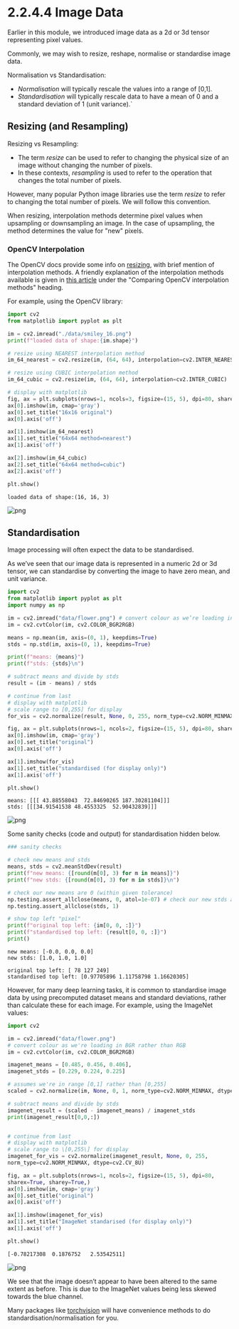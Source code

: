 # 2.2.4.4 Image Data

Earlier in this module, we introduced image data as a 2d or 3d tensor
representing pixel values.

Commonly, we may wish to resize, reshape, normalise or standardise image
data.

Normalisation vs Standardisation:

- *Normalisation* will typically rescale the values into a range of [0,1].
- *Standardisation* will typically rescale data to have a mean of 0 and a standard deviation of 1 (unit variance).`

## Resizing (and Resampling)

Resizing vs Resampling:

- The term *resize* can be used to refer to changing the physical
  size of an image without changing the number of pixels.
- In these contexts, *resampling* is used to refer to
  the operation that changes the total number of pixels.

However, many popular Python image libraries use the term *resize* to
refer to changing the total number of pixels. We will follow this
convention.

When resizing, interpolation methods determine pixel values when upsampling or downsampling an image. In the case of
    upsampling, the method determines the value for "new" pixels.

### OpenCV Interpolation

The OpenCV docs provide some info on [resizing](https://docs.opencv.org/2.4.13.7/modules/imgproc/doc/geometric_transformations.html#resize), with brief mention of interpolation methods.
A friendly explanation of the interpolation methods available is given in [this article](https://www.pyimagesearch.com/2021/01/20/opencv-resize-image-cv2-resize/) under the "Comparing OpenCV interpolation methods" heading.

For example, using the OpenCV library:


```python
import cv2
from matplotlib import pyplot as plt

im = cv2.imread("./data/smiley_16.png")
print(f"loaded data of shape:{im.shape}")

# resize using NEAREST interpolation method
im_64_nearest = cv2.resize(im, (64, 64), interpolation=cv2.INTER_NEAREST)

# resize using CUBIC interpolation method
im_64_cubic = cv2.resize(im, (64, 64), interpolation=cv2.INTER_CUBIC)

# display with matplotlib
fig, ax = plt.subplots(nrows=1, ncols=3, figsize=(15, 5), dpi=80, sharex=True, sharey=True,)
ax[0].imshow(im, cmap='gray')
ax[0].set_title("16x16 original")
ax[0].axis('off')

ax[1].imshow(im_64_nearest)
ax[1].set_title("64x64 method=nearest")
ax[1].axis('off')

ax[2].imshow(im_64_cubic)
ax[2].set_title("64x64 method=cubic")
ax[2].axis('off')

plt.show()

```

    loaded data of shape:(16, 16, 3)




![png](/Users/lbokeria/Documents/hack_week_2023/reginald/data_processing/rds_course_modules/m2/2.2.4.4-ImageData_1_1.png)




## Standardisation

Image processing will often expect the data to be standardised.

As we’ve seen that our image data is represented in a numeric 2d or 3d
tensor, we can standardise by converting the image to have zero mean,
and unit variance.



```python
import cv2
from matplotlib import pyplot as plt
import numpy as np

im = cv2.imread("data/flower.png") # convert colour as we’re loading in BGR rather than RGB
im = cv2.cvtColor(im, cv2.COLOR_BGR2RGB)

means = np.mean(im, axis=(0, 1), keepdims=True)
stds = np.std(im, axis=(0, 1), keepdims=True)

print(f"means: {means}")
print(f"stds: {stds}\n")

# subtract means and divide by stds
result = (im - means) / stds

# continue from last
# display with matplotlib
# scale range to [0,255] for display
for_vis = cv2.normalize(result, None, 0, 255, norm_type=cv2.NORM_MINMAX, dtype=cv2.CV_8U)

fig, ax = plt.subplots(nrows=1, ncols=2, figsize=(15, 5), dpi=80, sharex=True, sharey=True,)
ax[0].imshow(im, cmap='gray')
ax[0].set_title("original")
ax[0].axis('off')

ax[1].imshow(for_vis)
ax[1].set_title("standardised (for display only)")
ax[1].axis('off')

plt.show()

```

    means: [[[ 43.88558043  72.84690265 187.30281104]]]
    stds: [[[34.91541538 48.4553325  52.90432839]]]





![png](/Users/lbokeria/Documents/hack_week_2023/reginald/data_processing/rds_course_modules/m2/2.2.4.4-ImageData_3_1.png)




Some sanity checks (code and output) for standardisation hidden below.



```python
### sanity checks

# check new means and stds
means, stds = cv2.meanStdDev(result)
print(f"new means: {[round(m[0], 3) for m in means]}")
print(f"new stds: {[round(m[0], 3) for m in stds]}\n")

# check our new means are 0 (within given tolerance)
np.testing.assert_allclose(means, 0, atol=1e-07) # check our new stds are 1 (within given tolerance)
np.testing.assert_allclose(stds, 1)

# show top left "pixel"
print(f"original top left: {im[0, 0, :]}")
print(f"standardised top left: {result[0, 0, :]}")
print()
```

    new means: [-0.0, 0.0, 0.0]
    new stds: [1.0, 1.0, 1.0]

    original top left: [ 78 127 249]
    standardised top left: [0.97705896 1.11758798 1.16620305]



However, for many deep learning tasks, it is common to standardise image data by using precomputed dataset means and standard deviations,
rather than calculate these for each image. For example, using the ImageNet values:


```python
import cv2

im = cv2.imread("data/flower.png")
# convert colour as we're loading in BGR rather than RGB
im = cv2.cvtColor(im, cv2.COLOR_BGR2RGB)

imagenet_means = [0.485, 0.456, 0.406],
imagenet_stds = [0.229, 0.224, 0.225]

# assumes we're in range [0,1] rather than [0,255]
scaled = cv2.normalize(im, None, 0, 1, norm_type=cv2.NORM_MINMAX, dtype=cv2.CV_32F)

# subtract means and divide by stds
imagenet_result = (scaled - imagenet_means) / imagenet_stds
print(imagenet_result[0,0,:])


# continue from last
# display with matplotlib
# scale range to \[0,255\] for display
imagenet_for_vis = cv2.normalize(imagenet_result, None, 0, 255,
norm_type=cv2.NORM_MINMAX, dtype=cv2.CV_8U)

fig, ax = plt.subplots(nrows=1, ncols=2, figsize=(15, 5), dpi=80,
sharex=True, sharey=True,)
ax[0].imshow(im, cmap='gray')
ax[0].set_title("original")
ax[0].axis('off')

ax[1].imshow(imagenet_for_vis)
ax[1].set_title("ImageNet standarised (for display only)")
ax[1].axis('off')

plt.show()
```

    [-0.78217308  0.1876752   2.53542511]




![png](/Users/lbokeria/Documents/hack_week_2023/reginald/data_processing/rds_course_modules/m2/2.2.4.4-ImageData_7_1.png)




We see that the image doesn’t appear to have been altered to the same
extent as before. This is due to the ImageNet values being less skewed
towards the blue channel.

Many packages like
[torchvision](https://pytorch.org/vision/stable/) will have convenience
methods to do standardisation/normalisation for you.
